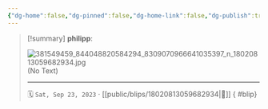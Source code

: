 ```yaml
---
{"dg-home":false,"dg-pinned":false,"dg-home-link":false,"dg-publish":true,"type":"blip","disabled rules":["yaml-title","yaml-title-alias","file-name-heading"],"title":"philipp on instagram @ 2023-09-23","created-date":"2023-09-23T13:00:00","updated-date":"2025-05-02T17:43:08","dg-path":"blips/18020813059682934.md","permalink":"/blips/18020813059682934/","dgPassFrontmatter":true}
---
```


> [!summary] **philipp**:
>
> ![381549459_844048820584294_8309070966641035397_n_18020813059682934.jpg](/img/user/attachments/381549459_844048820584294_8309070966641035397_n_18020813059682934.jpg)
> (No Text)
> - - -
>
> 🗓️ `Sat, Sep 23, 2023` · [[public/blips/18020813059682934\|🔗]]
{ #blip}

